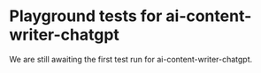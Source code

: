 # Playground tests for ai-content-writer-chatgpt
We are still awaiting the first test run for ai-content-writer-chatgpt.
